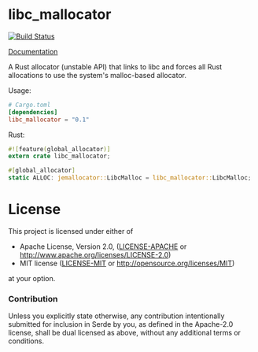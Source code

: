 # libc_mallocator

[![Build Status](https://travis-ci.org/gnzlbg/libc_mallocator.svg?branch=master)](https://travis-ci.org/gnzlbg/libc_mallocator)

[Documentation](https://docs.rs/libc_mallocator)

A Rust allocator (unstable API) that links to libc and forces all Rust allocations to use the system's malloc-based allocator.

Usage:

```toml
# Cargo.toml
[dependencies]
libc_mallocator = "0.1"
```

Rust:

```rust
#![feature(global_allocator)]
extern crate libc_mallocator;

#[global_allocator]
static ALLOC: jemallocator::LibcMalloc = libc_mallocator::LibcMalloc;
```

# License

This project is licensed under either of

 * Apache License, Version 2.0, ([LICENSE-APACHE](LICENSE-APACHE) or
   http://www.apache.org/licenses/LICENSE-2.0)
 * MIT license ([LICENSE-MIT](LICENSE-MIT) or
   http://opensource.org/licenses/MIT)

at your option.

### Contribution

Unless you explicitly state otherwise, any contribution intentionally submitted
for inclusion in Serde by you, as defined in the Apache-2.0 license, shall be
dual licensed as above, without any additional terms or conditions.
